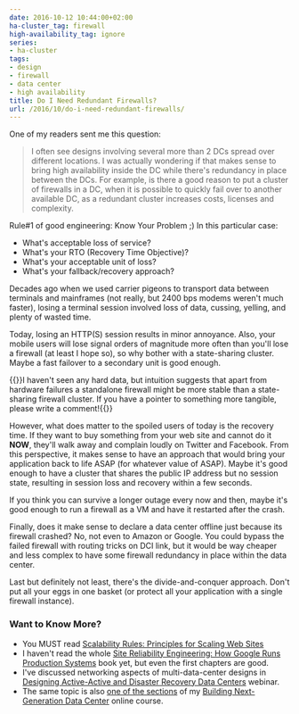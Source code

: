 ```yaml
---
date: 2016-10-12 10:44:00+02:00
ha-cluster_tag: firewall
high-availability_tag: ignore
series:
- ha-cluster
tags:
- design
- firewall
- data center
- high availability
title: Do I Need Redundant Firewalls?
url: /2016/10/do-i-need-redundant-firewalls/
---
```

One of my readers sent me this question:

> I often see designs involving several more than 2 DCs spread over different locations. I was actually wondering if that makes sense to bring high availability inside the DC while there\'s redundancy in place between the DCs. For example, is there a good reason to put a cluster of firewalls in a DC, when it is possible to quickly fail over to another available DC, as a redundant cluster increases costs, licenses and complexity.

Rule#1 of good engineering: Know Your Problem ;) In this particular case:
<!--more-->
-   What's acceptable loss of service?
-   What's your RTO (Recovery Time Objective)?
-   What's your acceptable unit of loss?
-   What's your fallback/recovery approach?

Decades ago when we used carrier pigeons to transport data between terminals and mainframes (not really, but 2400 bps modems weren't much faster), losing a terminal session involved loss of data, cussing, yelling, and plenty of wasted time.

Today, losing an HTTP(S) session results in minor annoyance. Also, your mobile users will lose signal orders of magnitude more often than you'll lose a firewall (at least I hope so), so why bother with a state-sharing cluster. Maybe a fast failover to a secondary unit is good enough.

{{<note>}}I haven't seen any hard data, but intuition suggests that apart from hardware failures a standalone firewall might be more stable than a state-sharing firewall cluster. If you have a pointer to something more tangible, please write a comment!{{</note>}}

However, what does matter to the spoiled users of today is the recovery time. If they want to buy something from your web site and cannot do it **NOW**, they'll walk away and complain loudly on Twitter and Facebook. From this perspective, it makes sense to have an approach that would bring your application back to life ASAP (for whatever value of ASAP). Maybe it's good enough to have a cluster that shares the public IP address but no session state, resulting in session loss and recovery within a few seconds.

If you think you can survive a longer outage every now and then, maybe it's good enough to run a firewall as a VM and have it restarted after the crash.

Finally, does it make sense to declare a data center offline just because its firewall crashed? No, not even to Amazon or Google. You could bypass the failed firewall with routing tricks on DCI link, but it would be way cheaper and less complex to have some firewall redundancy in place within the data center.

Last but definitely not least, there's the divide-and-conquer approach. Don't put all your eggs in one basket (or protect all your application with a single firewall instance).

### Want to Know More?

-   You MUST read [Scalability Rules: Principles for Scaling Web Sites](https://www.amazon.com/gp/product/013443160X/ref=as_li_tl)
-   I haven't read the whole [Site Reliability Engineering: How Google Runs Production Systems](https://www.amazon.com/gp/product/149192912X/ref=as_li_tl) book yet, but even the first chapters are good.
-   I've discussed networking aspects of multi-data-center designs in [Designing Active-Active and Disaster Recovery Data Centers](http://www.ipspace.net/Designing_Active-Active_and_Disaster_Recovery_Data_Centers) webinar.
-   The same topic is also [one of the sections](http://nextgendc.ipspace.net/Public:Description) of my [Building Next-Generation Data Center](http://www.ipspace.net/Building_Next-Generation_Data_Center) online course.
